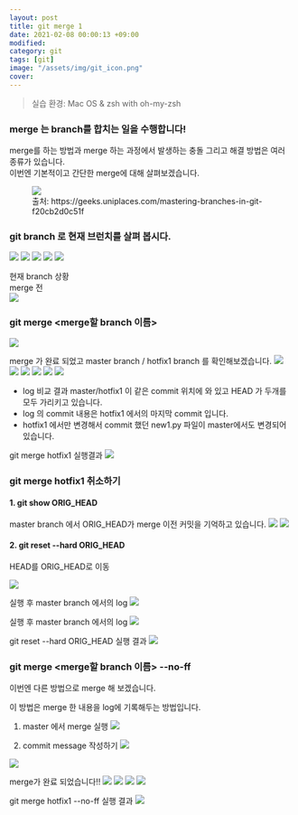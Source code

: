 ```yaml
---
layout: post
title: git merge 1
date: 2021-02-08 00:00:13 +09:00
modified: 
category: git
tags: [git]
image: "/assets/img/git_icon.png"
cover: 
---
```


>실습 환경: Mac OS & zsh with oh-my-zsh

### merge 는 branch를 합치는 일을 수행합니다!<br>

merge를 하는 방법과 merge 하는 과정에서 발생하는 충돌 그리고 해결 방법은 여러 종류가 있습니다. <br>
이번엔 기본적이고 간단한 merge에 대해 살펴보겠습니다.<br>
<figure>
<img src="https://raw.githubusercontent.com/krispediadot/krispediadot.github.io/master/_posts/git/2020-02-08-git-merge//git_merge_1.png">
<figcaption>출처: https://geeks.uniplaces.com/mastering-branches-in-git-f20cb2d0c51f</figcaption>
</figure>

### git branch 로 현재 브런치를 살펴 봅시다.
![](https://raw.githubusercontent.com/krispediadot/krispediadot.github.io/master/_posts/git/2020-02-08-git-merge/git_merge_2.png)
![](https://raw.githubusercontent.com/krispediadot/krispediadot.github.io/master/_posts/git/2020-02-08-git-merge//git_merge_3.png)
![](https://raw.githubusercontent.com/krispediadot/krispediadot.github.io/master/_posts/git/2020-02-08-git-merge//git_merge_4.png)
![](https://raw.githubusercontent.com/krispediadot/krispediadot.github.io/master/_posts/git/2020-02-08-git-merge//git_merge_5.png)
![](https://raw.githubusercontent.com/krispediadot/krispediadot.github.io/master/_posts/git/2020-02-08-git-merge//git_merge_6.png)

현재 branch 상황<br>
merge 전 <br>
![](https://raw.githubusercontent.com/krispediadot/krispediadot.github.io/master/_posts/git/2020-02-08-git-merge//git_merge_7.png)

### git merge <merge할 branch 이름>
![](https://raw.githubusercontent.com/krispediadot/krispediadot.github.io/master/_posts/git/2020-02-08-git-merge//git_merge_8.png)

merge 가 완료 되었고 master branch / hotfix1 branch 를 확인해보겠습니다.
![](https://raw.githubusercontent.com/krispediadot/krispediadot.github.io/master/_posts/git/2020-02-08-git-merge//git_merge_9.png)
![](https://raw.githubusercontent.com/krispediadot/krispediadot.github.io/master/_posts/git/2020-02-08-git-merge//git_merge_10.png)
![](https://raw.githubusercontent.com/krispediadot/krispediadot.github.io/master/_posts/git/2020-02-08-git-merge//git_merge_11.png)
![](https://raw.githubusercontent.com/krispediadot/krispediadot.github.io/master/_posts/git/2020-02-08-git-merge//git_merge_12.png)
![](https://raw.githubusercontent.com/krispediadot/krispediadot.github.io/master/_posts/git/2020-02-08-git-merge//git_merge_13.png)
![](https://raw.githubusercontent.com/krispediadot/krispediadot.github.io/master/_posts/git/2020-02-08-git-merge//git_merge_14.png)

 - log 비교 결과 master/hotfix1 이 같은 commit 위치에 와 있고 HEAD 가 두개를 모두 가리키고 있습니다. 
- log 의 commit 내용은 hotfix1 에서의 마지막 commit 입니다.
- hotfix1 에서만 변경해서 commit 했던 new1.py 파일이 master에서도 변경되어 있습니다.

git merge hotfix1 실행결과
![](https://raw.githubusercontent.com/krispediadot/krispediadot.github.io/master/_posts/git/2020-02-08-git-merge//git_merge_15.png)

### git merge hotfix1  취소하기
#### 1. git show ORIG_HEAD
master branch 에서 ORIG_HEAD가 merge 이전 커밋을 기억하고 있습니다.
![](https://raw.githubusercontent.com/krispediadot/krispediadot.github.io/master/_posts/git/2020-02-08-git-merge//git_merge_16.png)
![](https://raw.githubusercontent.com/krispediadot/krispediadot.github.io/master/_posts/git/2020-02-08-git-merge//git_merge_17.png)

#### 2. git reset --hard ORIG_HEAD
HEAD를 ORIG_HEAD로 이동

![](https://raw.githubusercontent.com/krispediadot/krispediadot.github.io/master/_posts/git/2020-02-08-git-merge//git_merge_18.png)

실행 후 master branch 에서의 log
![](https://raw.githubusercontent.com/krispediadot/krispediadot.github.io/master/_posts/git/2020-02-08-git-merge//git_merge_19.png)

실행 후 master branch 에서의 log
![](https://raw.githubusercontent.com/krispediadot/krispediadot.github.io/master/_posts/git/2020-02-08-git-merge//git_merge_20.png)

git reset --hard ORIG_HEAD 실행 결과
![](https://raw.githubusercontent.com/krispediadot/krispediadot.github.io/master/_posts/git/2020-02-08-git-merge//git_merge_21.png)

### git merge <merge할 branch 이름> --no-ff
이번엔 다른 방법으로 merge 해 보겠습니다. <br>

이 방법은 merge 한 내용을 log에 기록해두는 방법입니다.<br>
1. master 에서 merge 실행
![](https://raw.githubusercontent.com/krispediadot/krispediadot.github.io/master/_posts/git/2020-02-08-git-merge//git_merge_22.png)

2. commit message 작성하기
![](https://raw.githubusercontent.com/krispediadot/krispediadot.github.io/master/_posts/git/2020-02-08-git-merge//git_merge_23.png)

![](https://raw.githubusercontent.com/krispediadot/krispediadot.github.io/master/_posts/git/2020-02-08-git-merge//git_merge_24.png)

merge가 완료 되었습니다!! 
![](https://raw.githubusercontent.com/krispediadot/krispediadot.github.io/master/_posts/git/2020-02-08-git-merge//git_merge_25.png)
![](https://raw.githubusercontent.com/krispediadot/krispediadot.github.io/master/_posts/git/2020-02-08-git-merge//git_merge_26.png)
![](https://raw.githubusercontent.com/krispediadot/krispediadot.github.io/master/_posts/git/2020-02-08-git-merge//git_merge_27.png)
![](https://raw.githubusercontent.com/krispediadot/krispediadot.github.io/master/_posts/git/2020-02-08-git-merge//git_merge_28.png)

git merge hotfix1 --no-ff 실행 결과
![](https://raw.githubusercontent.com/krispediadot/krispediadot.github.io/master/_posts/git/2020-02-08-git-merge//git_merge_29.png)

